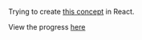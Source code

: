 Trying to create [this concept](https://dribbble.com/shots/3923792-House-rental-website-landing-page-animation) in React.

View the progress [here](https://gallant-spence-d8e80b.netlify.com)
